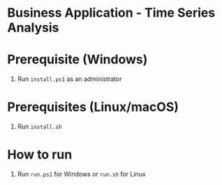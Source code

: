 # Business Application - Time Series Analysis

# Prerequisite (Windows)

1. Run `install.ps1` as an administrator


# Prerequisites (Linux/macOS)

1. Run `install.sh`

# How to run

1. Run `run.ps1` for Windows or `run.sh` for Linux